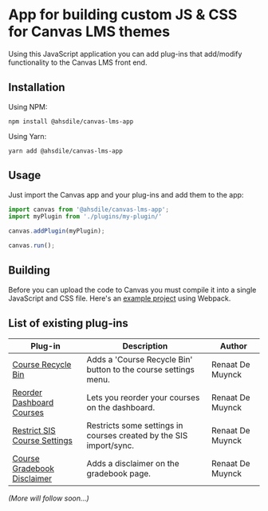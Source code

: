 # App for building custom JS & CSS for Canvas LMS themes

Using this JavaScript application you can add plug-ins that add/modify functionality to the Canvas LMS front end.


## Installation

Using NPM:

    npm install @ahsdile/canvas-lms-app

Using Yarn:

    yarn add @ahsdile/canvas-lms-app

## Usage

Just import the Canvas app and your plug-ins and add them to the app: 

```javascript
import canvas from '@ahsdile/canvas-lms-app';
import myPlugin from './plugins/my-plugin/'

canvas.addPlugin(myPlugin);

canvas.run();

```

## Building

Before you can upload the code to Canvas you must compile it into a single JavaScript and CSS file.
Here's an [example project](https://github.com/ahsdile/canvas-lms-customisation-demo) using Webpack.

## List of existing plug-ins

| Plug-in | Description | Author |
| ------- | ----------- | ------ |
| [Course Recycle Bin](https://github.com/ahsdile/canvas-lms-reorder-dashboard-courses-plugin) | Adds a 'Course Recycle Bin' button to the course settings menu. | Renaat De Muynck |
| [Reorder Dashboard Courses](https://github.com/@ahsdile/canvas-lms-enable-course-recycle-bin-plugin) | Lets you reorder your courses on the dashboard. | Renaat De Muynck |
| [Restrict SIS Course Settings](https://github.com/ahsdile/canvas-lms-restrict-sis-course-settings-plugin) | Restricts some settings in courses created by the SIS import/sync. | Renaat De Muynck |
| [Course Gradebook Disclaimer](https://github.com/ahsdile/canvas-lms-gradebook-disclaimer-plugin) | Adds a disclaimer on the gradebook page. | Renaat De Muynck |

*(More will follow soon...)*
